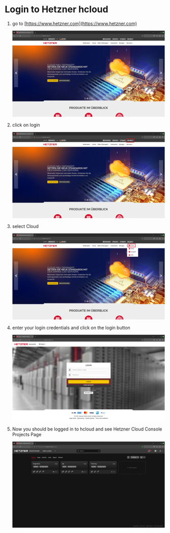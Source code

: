 # Login to Hetzner hcloud

1. go to [https://www.hetzner.com](https://www.hetzner.com)

    ![image](/images/hetzner_startpage.png)

2. click on login

   ![image](/images/hetzner_startpage_login_button.png)

3. select Cloud

   ![image](/images/hetzner_startpage_login_hcloud_button.png)

4. enter your login credentials and click on the login button

   ![image](/images/hetzner_hcloud_login_mask.png)

5. Now you should be logged in to hcloud and see Hetzner Cloud Console Projects Page

   ![image](/images/hetzner_cloud_console.png)